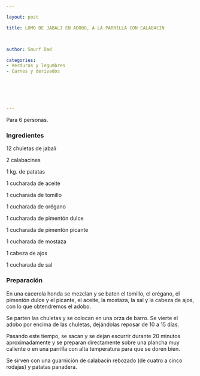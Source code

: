 ```yaml
---

layout: post

title: LOMO DE JABALI EN ADOBO, A LA PARRILLA CON CALABACIN



author: Smurf Dad

categories:
- Verduras y legumbres
- Carnes y derivados






---
```


Para 6 personas.

<h3>Ingredientes</h3>

12 chuletas de jabalí

2 calabacines

1 kg. de patatas

1 cucharada de aceite

1 cucharada de tomillo

1 cucharada de orégano

1 cucharada de pimentón dulce

1 cucharada de pimentón picante

1 cucharada de mostaza

1 cabeza de ajos

1 cucharada de sal

<h3>Preparación</h3>

En una cacerola honda se mezclan y se baten el tomillo, el orégano, el pimentón dulce y el picante, el aceite, la mostaza, la sal y la cabeza de ajos, con lo que obtendremos el adobo.

Se parten las chuletas y se colocan en una orza de barro. Se vierte el adobo por encima de las chuletas, dejándolas reposar de 10 a 15 días.

Pasando este tiempo, se sacan y se dejan escurrir durante 20 minutos aproximadamente y se preparan directamente sobre una plancha muy caliente o en una parrilla con alta temperatura para que se doren bien.

Se sirven con una guarnición de calabacín rebozado (de cuatro a cinco rodajas) y patatas panadera.